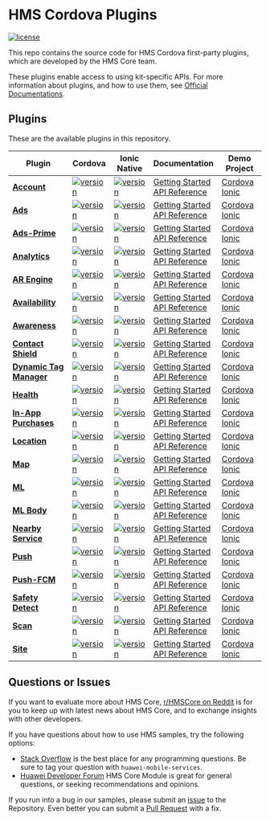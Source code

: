 # HMS Cordova Plugins

[![license](https://img.shields.io/badge/license-Apache--2.0-green)](./LICENSE)

This repo contains the source code for HMS Cordova first-party plugins, which are developed by the HMS Core team.

These plugins enable access to using kit-specific APIs. For more information
about plugins, and how to use them, see
[Official Documentations](https://developer.huawei.com/consumer/en/doc/overview/HMS-Core-Plugin?ha_source=hms1).

## Plugins

These are the available plugins in this repository.

| Plugin | Cordova | Ionic Native | Documentation | Demo Project |
| --- | --- | --- | --- | --- |
| [**Account**](./cordova-plugin-hms-account) | [![version](https://img.shields.io/npm/v/@hmscore/cordova-plugin-hms-account?color=%23ed2a1c&style=for-the-badge)](https://www.npmjs.com/package/@hmscore/cordova-plugin-hms-account) | [![version](https://img.shields.io/npm/v/@hmscore/ionic-native-hms-account?color=%23ed2a1c&style=for-the-badge)](https://www.npmjs.com/package/@hmscore/ionic-native-hms-account) | [Getting Started](https://developer.huawei.com/consumer/en/doc/development/HMS-Plugin-Guides/introduction-0000001051006397?ha_source=hms1) <br/> [API Reference](https://developer.huawei.com/consumer/en/doc/development/HMS-Plugin-References-V1/overview-0000001050767539-V1?ha_source=hms1) | [Cordova](./cordova-plugin-hms-account/example/cordova) <br/> [Ionic](./cordova-plugin-hms-account/example/ionic) |
| [**Ads**](./cordova-plugin-hms-ads) | [![version](https://img.shields.io/npm/v/@hmscore/cordova-plugin-hms-ads?color=%23ed2a1c&style=for-the-badge)](https://www.npmjs.com/package/@hmscore/cordova-plugin-hms-ads) | [![version](https://img.shields.io/npm/v/@hmscore/ionic-native-hms-ads?color=%23ed2a1c&style=for-the-badge)](https://www.npmjs.com/package/@hmscore/ionic-native-hms-ads) | [Getting Started](https://developer.huawei.com/consumer/en/doc/development/HMS-Plugin-Guides/introduction-0000001050437673?ha_source=hms1) <br/> [API Reference](https://developer.huawei.com/consumer/en/doc/development/HMS-Plugin-References-V1/ads-0000001050200658-V1?ha_source=hms1) | [Cordova](./cordova-plugin-hms-ads/example/cordova) <br/> [Ionic](./cordova-plugin-hms-ads/example/ionic) |
| [**Ads-Prime**](./cordova-plugin-hms-adsprime) | [![version](https://img.shields.io/npm/v/@hmscore/cordova-plugin-hms-adsprime?color=%23ed2a1c&style=for-the-badge)](https://www.npmjs.com/package/@hmscore/cordova-plugin-hms-adsprime) | [![version](https://img.shields.io/npm/v/@hmscore/ionic-native-hms-adsprime?color=%23ed2a1c&style=for-the-badge)](https://www.npmjs.com/package/@hmscore/ionic-native-hms-adsprime) | [Getting Started](https://developer.huawei.com/consumer/en/doc/development/HMS-Plugin-Guides/introduction-0000001050437673?ha_source=hms1) <br/> [API Reference](https://developer.huawei.com/consumer/en/doc/development/HMS-Plugin-References-V1/ads-0000001050200658-V1?ha_source=hms1) | [Cordova](./cordova-plugin-hms-adsprime/example/cordova) <br/> [Ionic](./cordova-plugin-hms-adsprime/example/ionic) |
| [**Analytics**](./cordova-plugin-hms-analytics) | [![version](https://img.shields.io/npm/v/@hmscore/cordova-plugin-hms-analytics?color=%23ed2a1c&style=for-the-badge)](https://www.npmjs.com/package/@hmscore/cordova-plugin-hms-analytics) | [![version](https://img.shields.io/npm/v/@hmscore/ionic-native-hms-analytics?color=%23ed2a1c&style=for-the-badge)](https://www.npmjs.com/package/@hmscore/ionic-native-hms-analytics) | [Getting Started](https://developer.huawei.com/consumer/en/doc/development/HMS-Plugin-Guides/introduction-0000001050134725?ha_source=hms1) <br/> [API Reference](https://developer.huawei.com/consumer/en/doc/development/HMS-Plugin-References-V1/overview-0000001050132806-V1?ha_source=hms1) | [Cordova](./cordova-plugin-hms-analytics/example/cordova) <br/> [Ionic](./cordova-plugin-hms-analytics/example/ionic) |
| [**AR Engine**](./cordova-plugin-hms-ar) | [![version](https://img.shields.io/npm/v/@hmscore/cordova-plugin-hms-ar?color=%23ed2a1c&style=for-the-badge)](https://www.npmjs.com/package/@hmscore/cordova-plugin-hms-ar) | [![version](https://img.shields.io/npm/v/@hmscore/ionic-native-hms-ar?color=%23ed2a1c&style=for-the-badge)](https://www.npmjs.com/package/@hmscore/ionic-native-hms-ar) | [Getting Started](https://developer.huawei.com/consumer/en/doc/development/HMS-Plugin-Guides/introduction-0000001059697332?ha_source=hms1) <br/> [API Reference](https://developer.huawei.com/consumer/en/doc/development/HMS-Plugin-References-V1/overview-0000001059547578-V1?ha_source=hms1) | [Cordova](./cordova-plugin-hms-ar/example/cordova) <br/> [Ionic](./cordova-plugin-hms-ar/example/ionic) |
| [**Availability**](./cordova-plugin-hms-availability) | [![version](https://img.shields.io/npm/v/@hmscore/cordova-plugin-hms-availability?color=%23ed2a1c&style=for-the-badge)](https://www.npmjs.com/package/@hmscore/cordova-plugin-hms-availability) | [![version](https://img.shields.io/npm/v/@hmscore/ionic-native-hms-availability?color=%23ed2a1c&style=for-the-badge)](https://www.npmjs.com/package/@hmscore/ionic-native-hms-availability) | [Getting Started](https://developer.huawei.com/consumer/en/doc/development/HMS-Plugin-Guides/introduction-0000001133045241?ha_source=hms1) <br/> [API Reference](https://developer.huawei.com/consumer/en/doc/development/HMS-Plugin-References-V1/overview-0000001132809341-V1?ha_source=hms1) | [Cordova](./cordova-plugin-hms-availability/example/cordova) <br/> [Ionic](./cordova-plugin-hms-availability/example/ionic) |
| [**Awareness**](./cordova-plugin-hms-awareness) | [![version](https://img.shields.io/npm/v/@hmscore/cordova-plugin-hms-awareness?color=%23ed2a1c&style=for-the-badge)](https://www.npmjs.com/package/@hmscore/cordova-plugin-hms-awareness) | [![version](https://img.shields.io/npm/v/@hmscore/ionic-native-hms-awareness?color=%23ed2a1c&style=for-the-badge)](https://www.npmjs.com/package/@hmscore/ionic-native-hms-awareness) | [Getting Started](https://developer.huawei.com/consumer/en/doc/development/HMS-Plugin-Guides/introduction-0000001064365517?ha_source=hms1) <br/> [API Reference](https://developer.huawei.com/consumer/en/doc/development/HMS-Plugin-References-V1/overview-0000001072952026-V1?ha_source=hms1) | [Cordova](./cordova-plugin-hms-awareness/example/cordova) <br/> [Ionic](./cordova-plugin-hms-awareness/example/ionic) |
| [**Contact Shield**](./cordova-plugin-hms-contactshield) | [![version](https://img.shields.io/npm/v/@hmscore/cordova-plugin-hms-contactshield?color=%23ed2a1c&style=for-the-badge)](https://www.npmjs.com/package/@hmscore/cordova-plugin-hms-contactshield) | [![version](https://img.shields.io/npm/v/@hmscore/ionic-native-hms-contactshield?color=%23ed2a1c&style=for-the-badge)](https://www.npmjs.com/package/@hmscore/ionic-native-hms-contactshield) | [Getting Started](https://developer.huawei.com/consumer/en/doc/development/HMS-Plugin-Guides/introduction-0000001071927875?ha_source=hms1) <br/> [API Reference](https://developer.huawei.com/consumer/en/doc/development/HMS-Plugin-References-V1/overview-0000001071687323-V1?ha_source=hms1) | [Cordova](./cordova-plugin-hms-contactshield/example/cordova) <br/> [Ionic](./cordova-plugin-hms-contactshield/example/ionic) |
| [**Dynamic Tag Manager**](./cordova-plugin-hms-dtm) | [![version](https://img.shields.io/npm/v/@hmscore/cordova-plugin-hms-dtm?color=%23ed2a1c&style=for-the-badge)](https://www.npmjs.com/package/@hmscore/cordova-plugin-hms-dtm) | [![version](https://img.shields.io/npm/v/@hmscore/ionic-native-hms-dtm?color=%23ed2a1c&style=for-the-badge)](https://www.npmjs.com/package/@hmscore/ionic-native-hms-dtm) | [Getting Started](https://developer.huawei.com/consumer/en/doc/development/HMS-Plugin-Guides/introduction-0000001059610277?ha_source=hms1) <br/> [API Reference](https://developer.huawei.com/consumer/en/doc/development/HMS-Plugin-References-V1/overview-0000001061977436-V1?ha_source=hms1) | [Cordova](./cordova-plugin-hms-dtm/example/cordova) <br/> [Ionic](./cordova-plugin-hms-dtm/example/ionic) |
| [**Health**](./cordova-plugin-hms-health) | [![version](https://img.shields.io/npm/v/@hmscore/cordova-plugin-hms-health?color=%23ed2a1c&style=for-the-badge)](https://www.npmjs.com/package/@hmscore/cordova-plugin-hms-health) | [![version](https://img.shields.io/npm/v/@hmscore/ionic-native-hms-health?color=%23ed2a1c&style=for-the-badge)](https://www.npmjs.com/package/@hmscore/ionic-native-hms-health) | [Getting Started](https://developer.huawei.com/consumer/en/doc/development/HMS-Plugin-Guides/about-huawei-health-kit-0000001074479470?ha_source=hms1) <br/> [API Reference](https://developer.huawei.com/consumer/en/doc/development/HMS-Plugin-References-V1/overview-0000001073682529-V1?ha_source=hms1) | [Cordova](./cordova-plugin-hms-health/example/cordova) <br/> [Ionic](./cordova-plugin-hms-health/example/ionic) |
| [**In-App Purchases**](./cordova-plugin-hms-iap) | [![version](https://img.shields.io/npm/v/@hmscore/cordova-plugin-hms-iap?color=%23ed2a1c&style=for-the-badge)](https://www.npmjs.com/package/@hmscore/cordova-plugin-hms-iap) | [![version](https://img.shields.io/npm/v/@hmscore/ionic-native-hms-iap?color=%23ed2a1c&style=for-the-badge)](https://www.npmjs.com/package/@hmscore/ionic-native-hms-iap) | [Getting Started](https://developer.huawei.com/consumer/en/doc/development/HMS-Plugin-Guides/introduction-0000001050132986?ha_source=hms1) <br/> [API Reference](https://developer.huawei.com/consumer/en/doc/development/HMS-Plugin-References-V1/overview-0000001059258027-V1?ha_source=hms1) | [Cordova](./cordova-plugin-hms-iap/example/cordova) <br/> [Ionic](./cordova-plugin-hms-iap/example/ionic) |
| [**Location**](./cordova-plugin-hms-location) | [![version](https://img.shields.io/npm/v/@hmscore/cordova-plugin-hms-location?color=%23ed2a1c&style=for-the-badge)](https://www.npmjs.com/package/@hmscore/cordova-plugin-hms-location) | [![version](https://img.shields.io/npm/v/@hmscore/ionic-native-hms-location?color=%23ed2a1c&style=for-the-badge)](https://www.npmjs.com/package/@hmscore/ionic-native-hms-location) | [Getting Started](https://developer.huawei.com/consumer/en/doc/development/HMS-Plugin-Guides/introduction-0000001050140246?ha_source=hms1) <br/> [API Reference](https://developer.huawei.com/consumer/en/doc/development/HMS-Plugin-References-V1/overview-0000001050140386-V1?ha_source=hms1) | [Cordova](./cordova-plugin-hms-location/example/cordova) <br/> [Ionic](./cordova-plugin-hms-location/example/ionic) |
| [**Map**](./cordova-plugin-hms-map) | [![version](https://img.shields.io/npm/v/@hmscore/cordova-plugin-hms-map?color=%23ed2a1c&style=for-the-badge)](https://www.npmjs.com/package/@hmscore/cordova-plugin-hms-map) | [![version](https://img.shields.io/npm/v/@hmscore/ionic-native-hms-map?color=%23ed2a1c&style=for-the-badge)](https://www.npmjs.com/package/@hmscore/ionic-native-hms-map) | [Getting Started](https://developer.huawei.com/consumer/en/doc/development/HMS-Plugin-Guides/introduction-0000001050329204?ha_source=hms1) <br/> [API Reference](https://developer.huawei.com/consumer/en/doc/development/HMS-Plugin-References-V1/overview-0000001050443477-V1?ha_source=hms1) | [Cordova](./cordova-plugin-hms-map/example/cordova) <br/> [Ionic](./cordova-plugin-hms-map/example/ionic) |
| [**ML**](./cordova-plugin-hms-ml) | [![version](https://img.shields.io/npm/v/@hmscore/cordova-plugin-hms-ml?color=%23ed2a1c&style=for-the-badge)](https://www.npmjs.com/package/@hmscore/cordova-plugin-hms-ml) | [![version](https://img.shields.io/npm/v/@hmscore/ionic-native-hms-ml?color=%23ed2a1c&style=for-the-badge)](https://www.npmjs.com/package/@hmscore/ionic-native-hms-ml) | [Getting Started](https://developer.huawei.com/consumer/en/doc/development/HMS-Plugin-Guides/introduction-0000001050765773?ha_source=hms1) <br/> [API Reference](https://developer.huawei.com/consumer/en/doc/development/HMS-Plugin-References-V1/introduction-0000001051088632-V1?ha_source=hms1) | [Cordova](./cordova-plugin-hms-ml/example/cordova) <br/> [Ionic](./cordova-plugin-hms-ml/example/ionic) |
| [**ML Body**](./cordova-plugin-hms-mlbody) | [![version](https://img.shields.io/npm/v/@hmscore/cordova-plugin-hms-mlbody?color=%23ed2a1c&style=for-the-badge)](https://www.npmjs.com/package/@hmscore/cordova-plugin-hms-mlbody) | [![version](https://img.shields.io/npm/v/@hmscore/ionic-native-hms-mlbody?color=%23ed2a1c&style=for-the-badge)](https://www.npmjs.com/package/@hmscore/ionic-native-hms-mlbody) | [Getting Started](https://developer.huawei.com/consumer/en/doc/HMS-Plugin-Guides/preparedevenv-0000001051005805?ha_source=hms1) <br/> [API Reference](https://developer.huawei.com/consumer/en/doc/HMS-Plugin-References/overview-0000001737148421-V1?ha_source=hms1) | [Cordova](./cordova-plugin-hms-mlbody/example/cordova) <br/> [Ionic](./cordova-plugin-hms-mlbody/example/ionic) |
| [**Nearby Service**](./cordova-plugin-hms-nearby) | [![version](https://img.shields.io/npm/v/@hmscore/cordova-plugin-hms-nearby?color=%23ed2a1c&style=for-the-badge)](https://www.npmjs.com/package/@hmscore/cordova-plugin-hms-nearby) | [![version](https://img.shields.io/npm/v/@hmscore/ionic-native-hms-nearby?color=%23ed2a1c&style=for-the-badge)](https://www.npmjs.com/package/@hmscore/ionic-native-hms-nearby) | [Getting Started](https://developer.huawei.com/consumer/en/doc/development/HMS-Plugin-Guides/introduction-0000001062870688?ha_source=hms1) <br/> [API Reference](https://developer.huawei.com/consumer/en/doc/development/HMS-Plugin-References-V1/overview-0000001063051862-V1?ha_source=hms1) | [Cordova](./cordova-plugin-hms-nearby/example/cordova) <br/> [Ionic](./cordova-plugin-hms-nearby/example/ionic) |
| [**Push**](./cordova-plugin-hms-push) | [![version](https://img.shields.io/npm/v/@hmscore/cordova-plugin-hms-push?color=%23ed2a1c&style=for-the-badge)](https://www.npmjs.com/package/@hmscore/cordova-plugin-hms-push) | [![version](https://img.shields.io/npm/v/@hmscore/ionic-native-hms-push?color=%23ed2a1c&style=for-the-badge)](https://www.npmjs.com/package/@hmscore/ionic-native-hms-push) | [Getting Started](https://developer.huawei.com/consumer/en/doc/development/HMS-Plugin-Guides/introduction-0000001050135701?ha_source=hms1) <br/> [API Reference](https://developer.huawei.com/consumer/en/doc/development/HMS-Plugin-References-V1/overview-0000001050133780-V1?ha_source=hms1) | [Cordova](./cordova-plugin-hms-push/example/cordova) <br/> [Ionic](./cordova-plugin-hms-push/example/ionic) |
| [**Push-FCM**](./cordova-plugin-hms-pushfcm) | [![version](https://img.shields.io/npm/v/@hmscore/cordova-plugin-hms-pushfcm?color=%23ed2a1c&style=for-the-badge)](https://www.npmjs.com/package/@hmscore/cordova-plugin-hms-pushfcm) | [![version](https://img.shields.io/npm/v/@hmscore/ionic-native-hms-pushfcm?color=%23ed2a1c&style=for-the-badge)](https://www.npmjs.com/package/@hmscore/ionic-native-hms-pushfcm) | [Getting Started](https://developer.huawei.com/consumer/en/doc/development/HMS-Plugin-Guides/introduction-0000001050135701?ha_source=hms1) <br/> [API Reference](https://developer.huawei.com/consumer/en/doc/development/HMS-Plugin-References-V1/overview-0000001238776269-V1?ha_source=hms1) | [Cordova](./cordova-plugin-hms-pushfcm/example/cordova) <br/> [Ionic](./cordova-plugin-hms-pushfcm/example/ionic) |
| [**Safety Detect**](./cordova-plugin-hms-safetydetect) | [![version](https://img.shields.io/npm/v/@hmscore/cordova-plugin-hms-safetydetect?color=%23ed2a1c&style=for-the-badge)](https://www.npmjs.com/package/@hmscore/cordova-plugin-hms-safetydetect) | [![version](https://img.shields.io/npm/v/@hmscore/ionic-native-hms-safetydetect?color=%23ed2a1c&style=for-the-badge)](https://www.npmjs.com/package/@hmscore/ionic-native-hms-safetydetect) | [Getting Started](https://developer.huawei.com/consumer/en/doc/development/HMS-Plugin-Guides/introduction-0000001055426855?ha_source=hms1) <br/> [API Reference](https://developer.huawei.com/consumer/en/doc/development/HMS-Plugin-References-V1/overview-0000001055428828-V1?ha_source=hms1) | [Cordova](./cordova-plugin-hms-safetydetect/example/cordova) <br/> [Ionic](./cordova-plugin-hms-safetydetect/example/ionic) |
| [**Scan**](./cordova-plugin-hms-scan) | [![version](https://img.shields.io/npm/v/@hmscore/cordova-plugin-hms-scan?color=%23ed2a1c&style=for-the-badge)](https://www.npmjs.com/package/@hmscore/cordova-plugin-hms-scan) | [![version](https://img.shields.io/npm/v/@hmscore/ionic-native-hms-scan?color=%23ed2a1c&style=for-the-badge)](https://www.npmjs.com/package/@hmscore/ionic-native-hms-scan) | [Getting Started](https://developer.huawei.com/consumer/en/doc/development/HMS-Plugin-Guides/introduction-0000001057398487?ha_source=hms1) <br/> [API Reference](https://developer.huawei.com/consumer/en/doc/development/HMS-Plugin-References-V1/overview-0000001057118137-V1?ha_source=hms1) | [Cordova](./cordova-plugin-hms-scan/example/cordova) <br/> [Ionic](./cordova-plugin-hms-scan/example/ionic) |
| [**Site**](./cordova-plugin-hms-site) | [![version](https://img.shields.io/npm/v/@hmscore/cordova-plugin-hms-site?color=%23ed2a1c&style=for-the-badge)](https://www.npmjs.com/package/@hmscore/cordova-plugin-hms-site) | [![version](https://img.shields.io/npm/v/@hmscore/ionic-native-hms-site?color=%23ed2a1c&style=for-the-badge)](https://www.npmjs.com/package/@hmscore/ionic-native-hms-site) | [Getting Started](https://developer.huawei.com/consumer/en/doc/development/HMS-Plugin-Guides/version-change-history-0000001050175533?ha_source=hms1) <br/> [API Reference](https://developer.huawei.com/consumer/en/doc/development/HMS-Plugin-References-V1/overview-0000001050178899-V1?ha_source=hms1) | [Cordova](./cordova-plugin-hms-site/example/cordova) <br/> [Ionic](./cordova-plugin-hms-site/example/ionic) |

## Questions or Issues

If you want to evaluate more about HMS Core, [r/HMSCore on Reddit](https://www.reddit.com/r/HuaweiDevelopers/) is for you to keep up with latest news about HMS Core, and to exchange insights with other developers.

If you have questions about how to use HMS samples, try the following options:

- [Stack Overflow](https://stackoverflow.com/questions/tagged/huawei-mobile-services) is the best place for any programming questions. Be sure to tag your question with `huawei-mobile-services`.
- [Huawei Developer Forum](https://forums.developer.huawei.com/forumPortal/en/home?fid=0101187876626530001?ha_source=hms1) HMS Core Module is great for general questions, or seeking recommendations and opinions.

If you run into a bug in our samples, please submit an [issue](https://github.com/HMS-Core/hms-cordova-plugin/issues) to the Repository. Even better you can submit a [Pull Request](https://github.com/HMS-Core/hms-cordova-plugin/pulls) with a fix.
